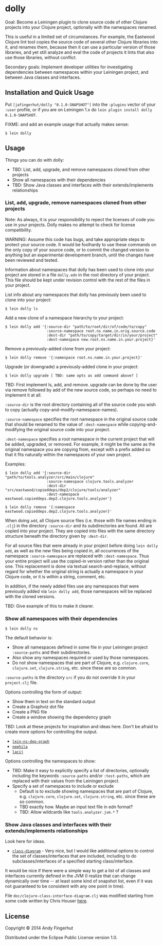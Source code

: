 # dolly

Goal: Become a Leiningen plugin to clone source code of other Clojure
projects into your Clojure project, optionally with the namespaces
renamed.

This is useful in a limited set of circumstances.  For example, the
Eastwood Clojure lint tool copies the source code of several other
Clojure libraries into it, and renames them, because then it can use a
particular version of those libraries, and yet still analyze and eval
the code of projects it lints that also use those libraries, without
conflict.

Secondary goals: Implement developer utilities for investigating
dependencies between namespaces within your Leiningen project, and
between Java classes and interfaces.


## Installation and Quick Usage

Put `[jafingerhut/dolly "0.1.0-SNAPSHOT"]` into the `:plugins` vector
of your `:user` profile, or if you are on Leiningen 1.x do `lein
plugin install dolly 0.1.0-SNAPSHOT`.

FIXME: and add an example usage that actually makes sense:

    $ lein dolly


## Usage

Things you can do with dolly:

* TBD: List, add, upgrade, and remove namespaces cloned from other projects
* Show all namespaces with their dependencies
* TBD: Show Java classes and interfaces with their extends/implements relationships


### List, add, upgrade, remove namespaces cloned from other projects

Note: As always, it is your responsibility to repect the licenses of
code you use in your projects.  Dolly makes no attempt to check for
license compatibility.

WARNING: Assume this code has bugs, and take appropriate steps to
protect your source code.  It would be foolhardy to use these commands
on the only copy of your source code, or to commit the changed version
to anything but an experimental development branch, until the changes
have been reviewed and tested.

Information about namespaces that dolly has been used to clone into
your project are stored in a file `dolly.edn` in the root directory of
your project.  This file should be kept under revision control with
the rest of the files in your project.

List info about any namespaces that dolly has previously been used to
clone into your project:

    $ lein dolly ls

Add a new clone of a namespace hierarchy to your project:

    $ lein dolly add '{:source-dir "path/to/root/dir/of/code/to/copy"
                       :source-namespace root.ns.name.in.orig.source.code
                       :dest-dir "path/to/copy/target/dir/in/your/project"
                       :dest-namespace new.root.ns.name.in.your.project}'

Remove a previously-added clone from your project:

    $ lein dolly remove '{:namespace root.ns.name.in.your.project}'

Upgrade (or downgrade) a previously-added clone in your project:

    $ lein dolly upgrade [ TBD: same opts as add command above? ]

TBD: First implement ls, add, and remove.  upgrade can be done by the
user via remove followed by add of the new source code, so perhaps no
need to implement it at all.

`:source-dir` is the root directory containing all of the source
code you wish to copy (actually copy-and-modify-namespace-names).

`:source-namespace` specifies the root namespace in the original
source code that should be renamed to the value of `:dest-namespace`
while copying-and-modifying the original source code into your
project.

`:dest-namespace` specifies a root namespace in the current project
that will be added, upgraded, or removed.  For example, it might be
the same as the original namespace you are copying from, except with a
prefix added so that it fits naturally within the namespaces of your
own project.

Examples:

    $ lein dolly add '{:source-dir "path/to/tools.analyzer/src/main/clojure"
                       :source-namespace clojure.tools.analyzer
                       :dest-dir "src/eastwood/copieddeps/dep2/clojure/tools/analyzer"
                       :dest-namespace eastwood.copieddeps.dep2.clojure.tools.analyzer'}
    
    $ lein dolly remove '{:namespace eastwood.copieddeps.dep2.clojure.tools.analyzer}'

When doing `add`, all Clojure source files (i.e. those with file names
ending in `.clj`) in the directory `:source-dir` and its
subdirectories are found.  All are copied into your project.  They are
copied into files with the same directory structure beneath the
directory given by `:dest-dir`.

For all source files that were already in your project before doing
`lein dolly add`, as well as the new files being copied in, all
occurrences of the namespace `:source-namespace` are replaced with
`:dest-namespace`.  Thus your entire project will use the copied-in
version rather than the original one.  This replacement is done via
textual search-and-replace, without regard for whether the original
string is actually a namespace in your Clojure code, or it is within a
string, comment, etc.

In addition, if the newly added files use any namespaces that were
previously added via `lein dolly add`, those namespaces will be
replaced with the cloned versions.

TBD: Give example of this to make it clearer.


### Show all namespaces with their dependencies

    $ lein dolly ns

The default behavior is:

* Show all namespaces defined in some file in your Leiningen project
  `:source-paths` and their subdirectories.
* Also show any namespaces required or used by those namespaces.
* Do not show namespaces that are part of Clojure,
   e.g. `clojure.core`, `clojure.set`, `clojure.string`, etc. since
   these are so common.

`:source-paths` is the directory `src` if you do not override it in
your `project.clj` file.

Options controlling the form of output:

* Show them in text on the standard output
* Create a Graphviz dot file
* Create a PNG file
* Create a window showing the dependency graph

TBD: Look at these projects for inspiration and ideas here.  Don't be
afraid to create more options for controlling the output.

* [`lein-ns-dep-graph`](https://github.com/hilverd/lein-ns-dep-graph)
* [`nephila`](https://github.com/timmc/nephila)
* [`lacij`](https://github.com/pallix/lacij)


Options controlling the namespaces to show:

* TBD: Make it easy to explicitly specify a list of directories,
  optionally including the keywords `:source-paths` and/or
  `:test-paths`, which are replaced with their values from the
  Leiningen project.
* Specify a set of namespaces to include or exclude
  * Default is to exclude showing namespaces that are part of Clojure,
    e.g. `clojure.core`, `clojure.set`, `clojure.string`, etc. since
    these are so common.
  * TBD exactly how.  Maybe an input text file in edn format?
  * TBD: Allow wildcards like `tools.analyzer.jvm.*` ?


### Show Java classes and interfaces with their extends/implements relationships

Look here for ideas.

* [`class-diagram`](https://github.com/stuartsierra/class-diagram) -
  Very nice, but I would like additional options to control the set of
  classes/interfaces that are included, including to do
  subclasses/interfaces of a specified starting class/interface.

It would be nice if there were a simple way to get a list of all
classes and interfaces currently defined in the JVM (I realize that
can change dynamically over time -- at least some kind of snapshot
list, even if it was not guaranteed to be consistent with any one
point in time).

File `doc/clojure-class-interface-diagram.clj` was modified starting
from some code written by Chris Houser
[here](http://n01se.net/paste/6HN).


## License

Copyright © 2014 Andy Fingerhut

Distributed under the Eclipse Public License version 1.0.
